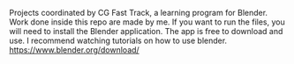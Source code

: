 Projects coordinated by CG Fast Track, a learning program for Blender. 
Work done inside this repo are made by me.
If you want to run the files, you will need to install the Blender application. The app is free to download and use. I recommend watching tutorials on how to use blender.  https://www.blender.org/download/ 

